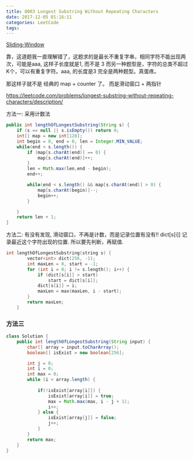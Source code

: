 ```yaml
---
title: 0003 Longest Substring Without Repeating Characters
date: 2017-12-05 01:16:11
categories: LeetCode
tags:
---
```


[Sliding-Window](http://www.wayne.ink/2017/11/05/LeetCode/LeetCode-Sliding-Window/)

靠，这道题我一直理解错了，这题求的是最长不重复字串，相同字符不能出现两次，可能是aaa, 这样子长度就是1, 而不是 3
而另一种题型是，字符的总类不超过K个，可以有重复字符。aaa, 的长度是3 完全是两种题型。真蛋疼。


那这样子就不是 经典的 map + counter 了。
而是滑动窗口 + 两指针

https://leetcode.com/problems/longest-substring-without-repeating-characters/description/

方法一: 采用计数法
```java
public int lengthOfLongestSubstring(String s) {
    if (s == null || s.isEmpty()) return 0;
    int[] map = new int[128];
    int begin = 0, end = 0, len = Integer.MIN_VALUE;
    while(end < s.length()) {
        if (map[s.charAt(end)] == 0) {
            map[s.charAt(end)]++;
        }
        len = Math.max(len,end - begin);
        end++;

        while(end < s.length() && map[s.charAt(end)] > 0) {
            map[s.charAt(begin)]--;
            begin++;
        }

    }
    return len + 1;
}
```

方法二: 有没有发现, 滑动窗口，不再是计数，而是记录位置有没有!! dict[s[i]] 记录最近这个字符出现的位置. 所以要先判断，再赋值.
```cpp
int lengthOfLongestSubstring(string s) {
        vector<int> dict(256, -1);
        int maxLen = 0, start = -1;
        for (int i = 0; i != s.length(); i++) {
            if (dict[s[i]] > start)
                start = dict[s[i]];
            dict[s[i]] = i;
            maxLen = max(maxLen, i - start);
        }
        return maxLen;
    }
```

### 方法三
```java
class Solution {
    public int lengthOfLongestSubstring(String input) {
        char[] array = input.toCharArray();
        boolean[] isExist = new boolean[256];

        int j = 0;
        int i = 0;
        int max = 0;
        while (i < array.length) {
            
            if(!isExist[array[i]]) {
                isExist[array[i]] = true;
                max = Math.max(max, i - j + 1);
                i++;
            } else {
                isExist[array[j]] = false;
                j++;
            }
        }
        return max;
    }
}
```

